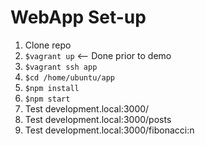# WebApp Set-up

1) Clone repo
2) `$vagrant up` <-- Done prior to demo
3) `$vagrant ssh app`
4) `$cd /home/ubuntu/app`
5) `$npm install`
6) `$npm start`
7) Test development.local:3000/
8) Test development.local:3000/posts
9) Test development.local:3000/fibonacci:n
